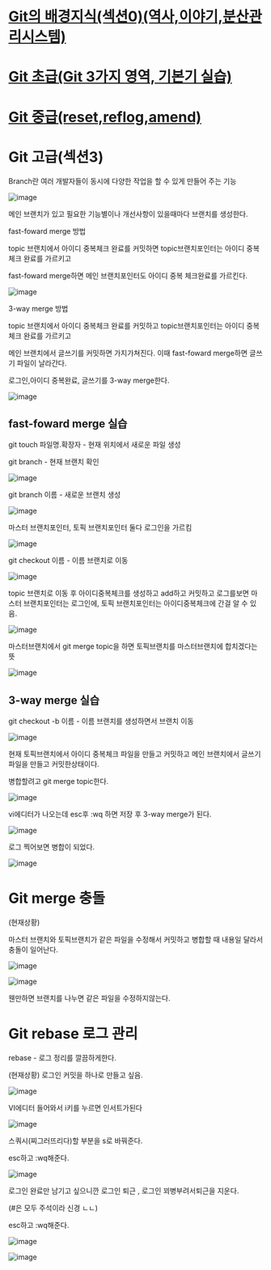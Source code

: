 # [Git의 배경지식(섹션0)(역사,이야기,분산관리시스템)](https://github.com/se6in/Git-study/blob/main/Git%EC%9D%98%20%EA%B8%B0%EC%B4%88.md)
# [Git 초급(Git 3가지 영역, 기본기 실습)](https://github.com/se6in/Git-study/blob/main/Git%20%EA%B8%B0%EB%B3%B8%EA%B8%B0%20%EC%8B%A4%EC%8A%B5.md)
# [Git 중급(reset,reflog,amend)](https://github.com/se6in/Git-study/blob/main/Git%20%EC%A4%91%EA%B8%89.md)

# Git 고급(섹션3)

Branch란 여러 개발자들이 동시에 다양한 작업을 할 수 있게 만들어 주는 기능

![image](https://github.com/se6in/Git-study/assets/116144890/6e9b689a-ae4d-4d3a-a2a4-891bf0610a79)

메인 브랜치가 있고 필요한 기능별이나 개선사항이 있을때마다 브랜치를 생성한다.

fast-foward merge 방법

topic 브랜치에서 아이디 중복체크 완료를 커밋하면 topic브랜치포인터는 아이디 중복 체크 완료를 가르키고

fast-foward merge하면 메인 브랜치포인터도 아이디 중복 체크완료를 가르킨다.

![image](https://github.com/se6in/Git-study/assets/116144890/adaeb228-8e54-40d7-b685-1f8c1dde68c2)

3-way merge 방법

topic 브랜치에서 아이디 중복체크 완료를 커밋하고 topic브랜치포인터는 아이디 중복 체크 완료를 가르키고

메인 브랜치에서 글쓰기를 커밋하면 가지가쳐진다. 이때 fast-foward merge하면 글쓰기 파일이 날라간다.

로그인,아이디 중복완료, 글쓰기를 3-way merge한다.

![image](https://github.com/se6in/Git-study/assets/116144890/d15a872c-3df4-460a-8530-dc5b5675f62e)

## fast-foward merge 실습

git touch 파일명.확장자 - 현재 위치에서 새로운 파일 생성

git branch - 현재 브랜치 확인

![image](https://github.com/se6in/Git-study/assets/116144890/57cd7fd7-89b6-4979-a285-801d1fd76373)

git branch 이름 - 새로운 브랜치 생성

![image](https://github.com/se6in/Git-study/assets/116144890/021e7b60-39d4-434f-b759-ba589263dd62)

마스터 브랜치포인터, 토픽 브랜치포인터 둘다 로그인을 가르킴

![image](https://github.com/se6in/Git-study/assets/116144890/1cd7deda-bdaf-4afd-a556-f4575e563dd1)

git checkout 이름 - 이름 브랜치로 이동

![image](https://github.com/se6in/Git-study/assets/116144890/8a4b2859-287d-427c-be7f-a0ab08081f7d)

topic 브랜치로 이동 후 아이디중복체크를 생성하고 add하고 커밋하고 로그를보면 마스터 브랜치포인터는 로그인에, 토픽 브랜치포인터는 아이디중복체크에 간걸 알 수 있음.

![image](https://github.com/se6in/Git-study/assets/116144890/f35c8485-992b-41cb-8109-dc16666d3d30)

마스터브랜치에서 git merge topic을 하면 토픽브랜치를 마스터브랜치에 합치겠다는 뜻

![image](https://github.com/se6in/Git-study/assets/116144890/5ad712aa-fb09-4b6b-8f5c-51d10caedbfe)

## 3-way merge 실습

git checkout -b 이름 - 이름 브랜치를 생성하면서 브랜치 이동 

![image](https://github.com/se6in/Git-study/assets/116144890/d6ff4a7c-a635-4b08-98dc-328e25e0b233)

현재 토픽브랜치에서 아이디 중복체크 파일을 만들고 커밋하고 메인 브랜치에서 글쓰기 파일을 만들고 커밋한상태이다.

병합할려고 git merge topic한다.

![image](https://github.com/se6in/Git-study/assets/116144890/d5c38710-42b3-4498-922b-edcf5dad36e2)

vi에디터가 나오는데 esc후 :wq 하면 저장 후 3-way merge가 된다.

![image](https://github.com/se6in/Git-study/assets/116144890/10576e38-a340-4f0a-bbf3-4e68ad546a6f)

로그 찍어보면 병합이 되었다.

![image](https://github.com/se6in/Git-study/assets/116144890/174f09b0-3519-42ea-9f5a-4d5a81955ac5)

# Git merge 충돌

(현재상황)

마스터 브랜치와 토픽브랜치가 같은 파일을 수정해서 커밋하고 병합할 때 내용일 달라서 충돌이 일어난다.

![image](https://github.com/se6in/Git-study/assets/116144890/18ca1e79-c0b7-4ffe-8155-2e0b8a72852d)

![image](https://github.com/se6in/Git-study/assets/116144890/9db0cc27-a3b9-4844-b0f8-c717c8e38eab)

웬만하면 브랜치를 나누면 같은 파일을 수정하지않는다.

# Git rebase 로그 관리

rebase - 로그 정리를 깔끔하게한다.

(현재상황)
로그인 커밋을 하나로 만들고 싶음.

![image](https://github.com/se6in/Git-study/assets/116144890/23bdff96-0c3e-4d8b-8f7c-df42ef29267b)

VI에디터 들어와서 i키를 누르면 인서트가된다

![image](https://github.com/se6in/Git-study/assets/116144890/3ae1310e-2534-43c5-a3bb-8f6d2e72ca4a)

스쿼시(찌그러뜨리다)할 부분을 s로 바꿔준다.

esc하고 :wq해준다.

![image](https://github.com/se6in/Git-study/assets/116144890/135bcf51-acd0-4239-b771-599ef780d83d)

로그인 완료만 남기고 싶으니깐 로그인 퇴근 , 로그인 꾀병부려서퇴근을 지운다.

(#은 모두 주석이라 신경 ㄴㄴ)

esc하고 :wq해준다.

![image](https://github.com/se6in/Git-study/assets/116144890/7b784a10-ffc9-4e5e-a399-b4bda59d743f)

![image](https://github.com/se6in/Git-study/assets/116144890/1e918eb3-e320-40ae-af47-6a5575b1c73a)
